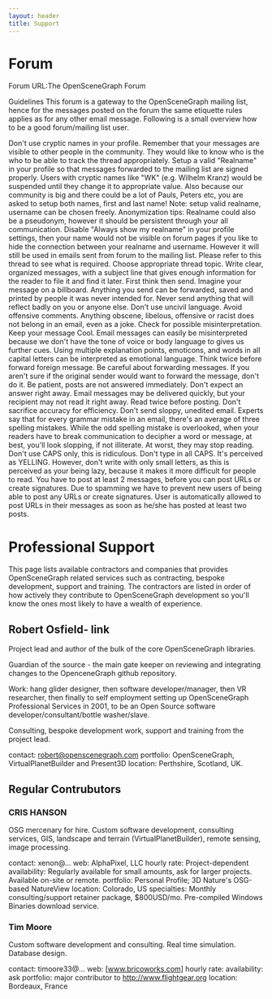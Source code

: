 ```yaml
---
layout: header
title: Support
---
```

# Forum

Forum URL:The OpenSceneGraph Forum

Guidelines
This forum is a gateway to the OpenSceneGraph mailing list, hence for the messages posted on the forum the same etiquette rules applies as for any other email message. Following is a small overview how to be a good forum/mailing list user.

Don't use cryptic names in your profile.
Remember that your messages are visible to other people in the community. They would like to know who is the who to be able to track the thread appropriately. Setup a valid "Realname" in your profile so that messages forwarded to the mailing list are signed properly. Users with cryptic names like "WK" (e.g. Wilhelm Kranz) would be suspended until they change it to appropriate value. Also because our community is big and there could be a lot of Pauls, Peters etc, you are asked to setup both names, first and last name!
Note: setup valid realname, username can be chosen freely.
Anonymization tips: Realname could also be a pseudonym, however it should be persistent through your all communication. Disable "Always show my realname" in your profile settings, then your name would not be visible on forum pages if you like to hide the connection between your realname and username. However it will still be used in emails sent from forum to the mailing list. Please refer to this thread to see what is required.
Choose appropriate thread topic.
Write clear, organized messages, with a subject line that gives enough information for the reader to file it and find it later.
First think then send.
Imagine your message on a billboard. Anything you send can be forwarded, saved and printed by people it was never intended for. Never send anything that will reflect badly on you or anyone else.
Don't use uncivil language.
Avoid offensive comments. Anything obscene, libelous, offensive or racist does not belong in an email, even as a joke.
Check for possible misinterpretation.
Keep your message Cool. Email messages can easily be misinterpreted because we don't have the tone of voice or body language to gives us further cues. Using multiple explanation points, emoticons, and words in all capital letters can be interpreted as emotional language.
Think twice before forward foreign message.
Be careful about forwarding messages. If you aren't sure if the original sender would want to forward the message, don't do it.
Be patient, posts are not answered immediately.
Don't expect an answer right away. Email messages may be delivered quickly, but your recipient may not read it right away.
Read twice before posting.
Don't sacrifice accuracy for efficiency. Don't send sloppy, unedited email. Experts say that for every grammar mistake in an email, there's an average of three spelling mistakes. While the odd spelling mistake is overlooked, when your readers have to break communication to decipher a word or message, at best, you'll look slopping, if not illiterate. At worst, they may stop reading.
Don't use CAPS only, this is ridiculous.
Don't type in all CAPS. It's perceived as YELLING. However, don't write with only small letters, as this is perceived as your being lazy, because it makes it more difficult for people to read.
You have to post at least 2 messages, before you can post URLs or create signatures.
Due to spamming we have to prevent new users of being able to post any URLs or create signatures. User is automatically allowed to post URLs in their messages as soon as he/she has posted at least two posts.

# Professional Support

This page lists available contractors and companies that provides OpenSceneGraph related services such as contracting, bespoke development, support and training. The contractors are listed in order of how actively they contribute to OpenSceneGraph development so you'll know the ones most likely to have a wealth of experience.

## Robert Osfield- link
Project lead and author of the bulk of the core OpenSceneGraph libraries.

Guardian of the source - the main gate keeper on reviewing and integrating changes to the OpenceneGraph github repository.

Work: hang glider designer, then software developer/manager, then VR researcher, then finally to self employment setting up OpenSceneGraph Professional Services in 2001, to be an Open Source software developer/consultant/bottle washer/slave.

Consulting, bespoke development work, support and training from the project lead.

contact: robert@openscenegraph.com
portfolio: OpenSceneGraph, VirtualPlanetBuilder and Present3D
location: Perthshire, Scotland, UK.

## Regular Contrubutors
### CRIS HANSON
OSG mercenary for hire. Custom software development, consulting services, GIS, landscape and terrain (VirtualPlanetBuilder), remote sensing, image processing.

contact: xenon@…
web: AlphaPixel, LLC
hourly rate: Project-dependent
availability: Regularly available for small amounts, ask for larger projects. Available on-site or remote.
portfolio: Personal Profile; 3D Nature's OSG-based NatureView
location: Colorado, US
specialties: Monthly consulting/support retainer package, $800USD/mo. Pre-compiled Windows Binaries download service.
 
### Tim Moore

Custom software development and consulting. Real time simulation. Database design.

contact: timoore33@…
web: [www.bricoworks.com]
hourly rate:
availability: ask
portfolio: major contributor to http://www.flightgear.org
location: Bordeaux, France
